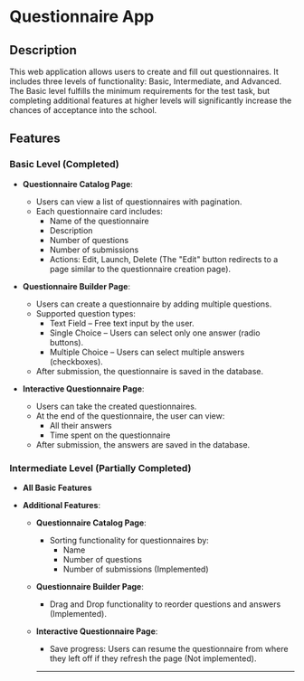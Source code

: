 # Questionnaire App

## Description

This web application allows users to create and fill out questionnaires. It includes three levels of functionality: Basic, Intermediate, and Advanced. The Basic level fulfills the minimum requirements for the test task, but completing additional features at higher levels will significantly increase the chances of acceptance into the school.

## Features

### Basic Level (Completed)

- **Questionnaire Catalog Page**:

  - Users can view a list of questionnaires with pagination.
  - Each questionnaire card includes:
    - Name of the questionnaire
    - Description
    - Number of questions
    - Number of submissions
    - Actions: Edit, Launch, Delete (The "Edit" button redirects to a page similar to the questionnaire creation page).

- **Questionnaire Builder Page**:

  - Users can create a questionnaire by adding multiple questions.
  - Supported question types:
    - Text Field – Free text input by the user.
    - Single Choice – Users can select only one answer (radio buttons).
    - Multiple Choice – Users can select multiple answers (checkboxes).
  - After submission, the questionnaire is saved in the database.

- **Interactive Questionnaire Page**:
  - Users can take the created questionnaires.
  - At the end of the questionnaire, the user can view:
    - All their answers
    - Time spent on the questionnaire
  - After submission, the answers are saved in the database.

### Intermediate Level (Partially Completed)

- **All Basic Features**
- **Additional Features**:

  - **Questionnaire Catalog Page**:

    - Sorting functionality for questionnaires by:
      - Name
      - Number of questions
      - Number of submissions (Implemented)

  - **Questionnaire Builder Page**:

    - Drag and Drop functionality to reorder questions and answers (Implemented).

  - **Interactive Questionnaire Page**:

    - Save progress: Users can resume the questionnaire from where they left off if they refresh the page (Not implemented).

    ***
